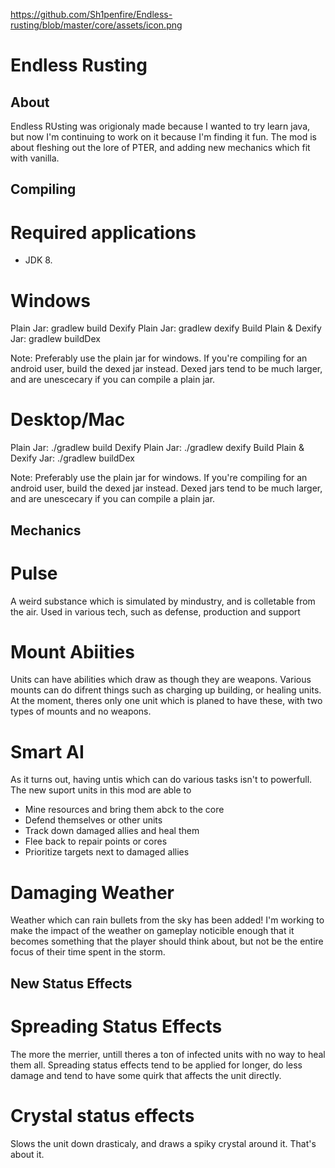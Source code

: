 https://github.com/Sh1penfire/Endless-rusting/blob/master/core/assets/icon.png
# Endless Rusting

## About
Endless RUsting was origionaly made because I wanted to try learn java, but now I'm continuing to work on it because I'm finding it fun. The mod is about fleshing out the lore of PTER, and adding new mechanics which fit with vanilla.

## Compiling

# Required applications
- JDK 8.

# Windows

Plain Jar: gradlew build
Dexify Plain Jar: gradlew dexify
Build Plain & Dexify Jar: gradlew buildDex

Note: Preferably use the plain jar for windows. If you're compiling for an android user, build the dexed jar instead. Dexed jars tend to be much larger, and are unescecary if you can compile a plain jar.

# Desktop/Mac

Plain Jar: ./gradlew build
Dexify Plain Jar: ./gradlew dexify
Build Plain & Dexify Jar: ./gradlew buildDex

Note: Preferably use the plain jar for windows. If you're compiling for an android user, build the dexed jar instead. Dexed jars tend to be much larger, and are unescecary if you can compile a plain jar.


## Mechanics

# Pulse
A weird substance which is simulated by mindustry, and is colletable from the air.
Used in various tech, such as defense, production and support

# Mount Abiities
Units can have abilities which draw as though they are weapons. Various mounts can do difrent things such as charging up building, or healing units.
At the moment, theres only one unit which is planed to have these, with two types of mounts and no weapons.

# Smart AI
As it turns out, having untis which can do various tasks isn't to powerfull. The new suport units in this mod are able to
- Mine resources and bring them abck to the core
- Defend themselves or other units
- Track down damaged allies and heal them
- Flee back to repair points or cores
- Prioritize targets next to damaged allies

# Damaging Weather
Weather which can rain bullets from the sky has been added! I'm working to make the impact of the weather on gameplay noticible enough that it becomes something that the player should think about, but not be the entire focus of their time spent in the storm.

## New Status Effects

# Spreading Status Effects
The more the merrier, untill theres a ton of infected units with no way to heal them all. Spreading status effects tend to be applied for longer, do less damage and tend to have some quirk that affects the unit directly.

# Crystal status effects
Slows the unit down drasticaly, and draws a spiky crystal around it. That's about it.
